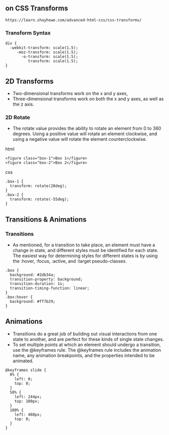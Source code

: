 ##  on CSS Transforms
` https://learn.shayhowe.com/advanced-html-css/css-transforms/ ` 
### Transform Syntax
```
div {
  -webkit-transform: scale(1.5);
     -moz-transform: scale(1.5);
       -o-transform: scale(1.5);
          transform: scale(1.5);
}

```

## 2D Transforms
- Two-dimensional transforms work on the x and y axes, 
- Three-dimensional transforms work on both the x and y axes, as well as the z axis.
### 2D Rotate
- The rotate value provides the ability to rotate an element from 0 to 360 degrees. Using a positive value will rotate an element clockwise, and using a negative value will rotate the element counterclockwise.

html 
```
<figure class="box-1">Box 1</figure>
<figure class="box-2">Box 2</figure>
```
css
```
.box-1 {
  transform: rotate(20deg);
}
.box-2 {
  transform: rotate(-55deg);
}

```

## Transitions & Animations
### Transitions
- As mentioned, for a transition to take place, an element must have a change in state, and different styles must be identified for each state. The easiest way for determining styles for different states is by using the :hover, :focus, :active, and :target pseudo-classes.

```
.box {
  background: #2db34a;
  transition-property: background;
  transition-duration: 1s;
  transition-timing-function: linear;
}
.box:hover {
  background: #ff7b29;
}

```
## Animations
- Transitions do a great job of building out visual interactions from one state to another, and are perfect for these kinds of single state changes. 
- To set multiple points at which an element should undergo a transition, use the @keyframes rule. The @keyframes rule includes the animation name, any animation breakpoints, and the properties intended to be animated.

```
@keyframes slide {
  0% {
    left: 0;
    top: 0;
  }
  50% {
    left: 244px;
    top: 100px;
  }
  100% {
    left: 488px;
    top: 0;
  }
}

``` 